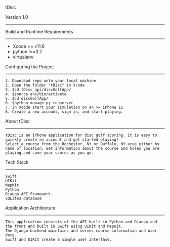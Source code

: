 

tDisc


Version 1.0
________________________________________


Build and Runtime Requirements
_______________________________________

-   Xcode  >= v11.6
-   python l>=3.7
-   virtualenv


Configuring the Project
________________________
    1. Download repo onto your local machine
    2. Open the folder "tDisc" in Xcode
    3. $cd tDisc_api/discGolfApp/
    4. $source env/bin/activate
    5. $cd discGolfApp/
    6. $python manage.py runserver
    7. In Xcode start your simulation on an >= iPhone 11
    8. Create a new account, sign in, and start playing.


About tDisc
_____________
    tDisc is an iPhone application for disc golf scoring. It is easy to quickly create an account and get started playing!
    Select a course from the Rochester, NY or Buffalo, NY area either by name of location. Get information about the course and holes you are playing and save your scores as you go. 


Tech Stack
______________
    Swift 
    UIKit
    MapKit
    Python
    Django API Framework
    SQLite3 database
    

Application Architexture
________________
    This application consists of the API built in Python and Django and the front end built in Swift using UIKit and MapKit.
    The Django backend maintains and serves course information and user data.
    Swift and UIKit create a simple user interface.


